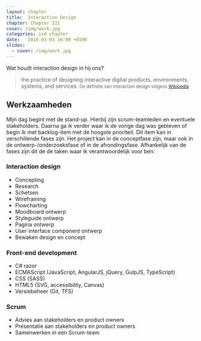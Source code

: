 ```yaml
---
layout: chapter
title:  Interaction Design
chapter: Chapter III
cover: /img/work.jpg
categories: ixd chapter
date:   2016-03-03 16:00 +0100
slides:
  - cover: /img/work.jpg
---
```


Wat houdt interaction design in hij ons?

> the practice of designing interactive digital products, environments, systems, and services. <small>De definitie van interaction design volgens [Wikipedia](https://en.wikipedia.org/wiki/Interaction_design)</small>

## Werkzaamheden
Mijn dag begint met de stand-up. Hierbij zijn scrum-teamleden en eventuele stakeholders. Daarna ga ik verder waar ik de vorige dag was gebleven of begin ik met backlog-item met de hoogste prioriteit. Dit item kan in verschillende fases zijn. Het project kan in de conceptfase zijn, maar ook in de ontwerp-/onderzoeksfase of in de afrondingsfase. Afhankelijk van de fases zijn dit de de taken waar ik verantwoordelijk voor ben:

### Interaction design
- Concepting
- Research
- Schetsen
- Wireframing
- Flowcharting
- Moodboard ontwerp
- Styleguide ontwerp 
- Pagina ontwerp 
- User interface component ontwerp
- Bewaken design en concept

### Front-end development
- C# razor
- ECMAScript (JavaScript, AngularJS, jQuery, GulpJS, TypeScript)
- CSS (SASS)
- HTML5 (SVG, accessibility, Canvas)
- Versiebeheer (Git, TFS)

### Scrum
- Advies aan stakeholders en product owners
- Presentatie aan stakeholders en product owners
- Samenwerken in een Scrum-team


